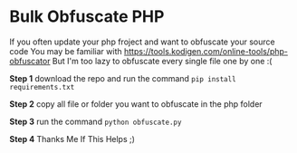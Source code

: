 # Bulk Obfuscate PHP
If you often update your php froject and want to obfuscate your source code
You may be familiar with https://tools.kodigen.com/online-tools/php-obfuscator
But I'm too lazy to obfuscate every single file one by one :( 

**Step 1**
download the repo and run the command  ``pip install requirements.txt``

**Step 2**
copy all file or folder you want to obfuscate in the php folder

**Step 3**
run the command  ``python obfuscate.py``

**Step 4**
Thanks Me If This Helps ;)

